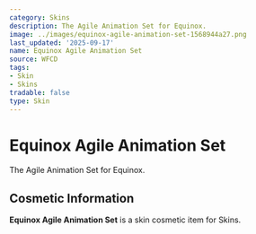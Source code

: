 ```yaml
---
category: Skins
description: The Agile Animation Set for Equinox.
image: ../images/equinox-agile-animation-set-1568944a27.png
last_updated: '2025-09-17'
name: Equinox Agile Animation Set
source: WFCD
tags:
- Skin
- Skins
tradable: false
type: Skin
---
```


# Equinox Agile Animation Set

The Agile Animation Set for Equinox.

## Cosmetic Information

**Equinox Agile Animation Set** is a skin cosmetic item for Skins.

